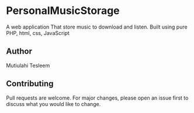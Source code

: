 # PersonalMusicStorage

A web application That store music to download and listen. Built using pure PHP, html, css, JavaScript


## Author
Mutiulahi Tesleem 

## Contributing
Pull requests are welcome. For major changes, please open an issue first to discuss what you would like to change.
